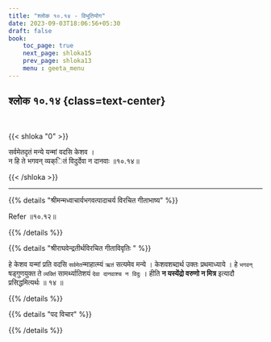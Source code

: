 ```yaml
---
title: "श्लोक १०.१४ - विभूतियोग"
date: 2023-09-03T18:06:56+05:30
draft: false
book:
    toc_page: true
    next_page: shloka15
    prev_page: shloka13
    menu : geeta_menu
---
```




## श्लोक १०.१४ {class=text-center}

<br/>

{{< shloka  "0"  >}}

सर्वमेतदृतं मन्ये यन्मां वदसि केशव ।  
न हि ते भगवन् व्यक्ितं विदुर्देवा न दानवाः ॥१०.१४॥  

{{< /shloka >}}

---


{{% details "श्रीमन्मध्वाचार्यभगवत्पादाचर्य विरचित  गीताभाष्य" %}}

Refer ॥१०.१२॥

{{% /details %}}



{{% details "श्रीराघवेन्द्रतीर्थविरचित गीताविवृतिः " %}}

हे केशव यन्मां प्रति वदसि `सर्वमेत`न्माहात्म्यं `ऋतं` 
सत्यमेव मन्ये । केशवशब्दार्थ उक्तः प्रथमाध्याये । 
हे `भगवन्‌` षड्गुणयुक्त ते `व्यक्तिं`
सामर्थ्यातिशयं `देवा दानवाश्च न विदुः` । 
हीति **न यस्येंद्रो वरुणो न मित्र**
इत्यादौ प्रसिद्धमित्यर्थः ॥ १४ ॥

{{% /details %}}



{{% details "पद विचार" %}}


{{% /details %}}
